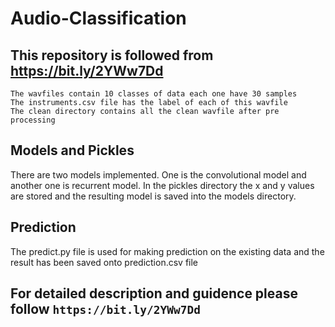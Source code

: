 # Audio-Classification
## This repository is followed from https://bit.ly/2YWw7Dd 
```
The wavfiles contain 10 classes of data each one have 30 samples
The instruments.csv file has the label of each of this wavfile
The clean directory contains all the clean wavfile after pre processing
```
<h2> Models and Pickles </h2>
  <p> There are two models implemented. One is the convolutional model and another one is recurrent model. In the pickles directory the x and y values are stored and the resulting model is saved into the models directory. </p>
<h2> Prediction </h2>
  <p> The predict.py file is used for making prediction on the existing data and the result has been saved onto prediction.csv file </p>

## For detailed description and guidence please follow `https://bit.ly/2YWw7Dd`

